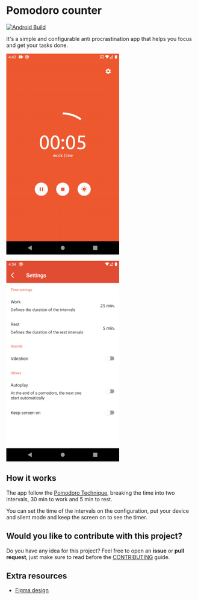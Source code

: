 # Pomodoro counter 
[![Android Build](https://github.com/emenjivar/pomodoro-scheduler/actions/workflows/android_build.yml/badge.svg)](https://github.com/emenjivar/pomodoro-scheduler/actions/workflows/android_build.yml)

It's a simple and configurable anti procrastination app that helps you focus and get your tasks done.

![preview](.github/images/preview.gif)

![settings](.github/images/settings.png)

## How it works
The app follow the [Pomodoro Technique](https://en.wikipedia.org/wiki/Pomodoro_Technique), breaking the time into two intervals, 30 min to work and 5 min to rest.

You can set the time of the intervals on the configuration, put your device and silent mode and keep the screen on to see the timer.

## Would you like to contribute with this project?
Do you have any idea for this project? Feel free to open an **issue** or **pull request**, just make sure to read before the [CONTRIBUTING](CONTRIBUTING.md) guide.

## Extra resources
- [Figma design](https://www.figma.com/file/Y6oJ51KCgG7vcZNQN8ZDu0/Pomodoro)